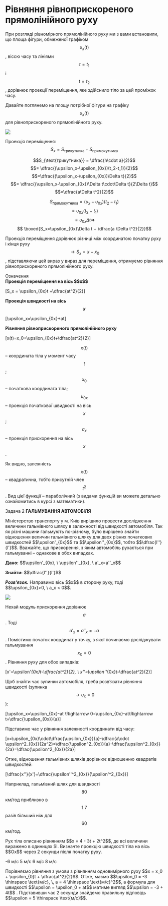 # Рівняння рівноприскореного прямолінійного руху

При розгляді рівномірного прямолінійного руху ми з вами встановили, що площа фігури, обмеженої графіком $$\upsilon_x(t)$$, віссю часу та лініями $$t=t_1$$ і $$t=t_2$$, дорівнює проекції переміщення, яке здійcнило тіло за цей проміжок часу.

Давайте поглянемо на площу потрібної фігури на графіку $$\upsilon_x(t)$$ для рівноприскореного прямолінійного руху.

<img class="image"  src="https://rawgit.com/chudaol/ed-era-book-physics/master/images/chapter_2/6.svg" />

<span class="p1">Проекція переміщення:</span> $$S_x = S_{\text{трикутника}} + S_{\text{прямокутника}}$$

$$S_{\text{трикутника}} = \dfrac{h\cdot a}{2}$$ $$= \dfrac{(\upsilon_x-\upsilon_{0x})(t_2-t_1)}{2}$$  $$=\dfrac{(\upsilon_x-\upsilon_{0x})\Delta t}{2}$$ $$= \dfrac{(\upsilon_x-\upsilon_{0x})\Delta t\cdot\Delta t}{2\Delta t}$$ $$=\dfrac{a\Delta t^2}{2}$$

$$S_{\text{прямокутника}} = (\upsilon_x-\upsilon_{0x})(t_2-t_1)$$ $$=\upsilon_{0x}(t_2-t_1) $$$$= \upsilon_{0x}\Delta t \Rightarrow $$$$ \boxed{S_x=\upsilon_{0x}\Delta t + \dfrac{a \Delta t^2}{2}}$$

Проекція переміщення дорівнює різниці між координатою початку руху і кінця руху $$\rightarrow S_x=x - x_0$$, підставляючи цей вираз у вираз для переміщення, отримуємо рівняння рівноприскореного прямолінійного руху.

<div class="eoz-wrap">
<span class="eoz">Означення</span>
<div class="eoz-text">
<b>Проекція переміщення на вісь $$x$$</b> 

\[S_x = \upsilon_{0x}t +\dfrac{at^2}{2}\]
    
<b>Проекція швидкості на вісь $$x$$</b>


\[\upsilon_x=\upsilon_{0x}+at\]


<b>Рівняння рівноприскореного прямолінійного руху</b>


\[x(t)=x_0+\upsilon_{0x}t+\dfrac{at^2}{2}\]

$$x(t)$$ – координата тіла у момент часу $$t$$;
<br>
$$x_0$$ – початкова координата тіла;
<br>
$$\upsilon_{0x}$$ – проекція початкової швидкості на вісь $$x$$;
<br>
$$a_x$$ – проекція прискорення на вісь $$x$$.
</div>
</div>


Як видно, залежність $$x(t)$$ – квадратична, тобто присутній член $$t^2$$. Вид цієї функції – параболічний (з видами функцій ви можете детально ознайомитись в курсі з математики).

<div class="task-wrap">
<span class="task">Задача 2</span> <b>ГАЛЬМУВАННЯ АВТОМОБІЛЯ</b>
<div class="task-text">
<p>Міністерство транспорту у м. Київ вирішило провести дослідження величини гальмівного шляху в залежності від швидкості автомобіля. Так як різні машини гальмують по-різному, було вирішено знайти відношення величин гальмівного шляху для двох різних початкових швидкостей $$\upsilon'_{0x}$$ та $$\upsilon''_{0x}$$, тобто $$\dfrac{l''}{l'}$$. Вважайте, що прискорення, з яким автомобіль рухається при гальмуванні – однакове в обох випадках.</p>
<p></p>
<p><b>Дано:</b> $$\upsilon'_{0x}, \ \upsilon''_{0x}, \ a'_x=a''_x$$</p>
<p></p>
<p><b>Знайти:</b>  $$\dfrac{l''}{l'}$$</p>

<p></p>

<p><b><i>Розв’язок.</i></b> Направимо вісь $$x$$ в сторону руху, тоді $$\upsilon_{0x}>0, \ a_x <  0$$.<p>

<img class="image"  src="https://rawgit.com/chudaol/ed-era-book-physics/master/images/chapter_2/7.svg" />

Нехай модуль прискорення дорівнює $$a$$. Тоді $$a'_x=a''_x=-a$$. Помістимо початок координат у точку, з якої починаємо досліджувати гальмування $$x_0=0$$. Рівняння руху для обох випадків:

\[x'=\upsilon'_{0x}t-\dfrac{at^2}{2}, \  x''=\upsilon''_{0x}t-\dfrac{at^2}{2}\]

Щоб знайти час зупинки автомобіля, треба розв’язати рівняння швидкості (зупинка $$\rightarrow \upsilon_x=0$$):

\[\upsilon_x=\upsilon_{0x}-at \Rightarrow 0=\upsilon_{0x}-at\Rightarrow t=\dfrac{\upsilon_{0x}}{a}\]

Підставимо час у рівняння залежності координати від часу: 

\[x=\upsilon_{0x}\cdot\dfrac{\upsilon_{0x}}{a}-\dfrac{a\cdot \upsilon^2_{0x}}{2a^2}=\dfrac{\upsilon^2_{0x}}{a}-\dfrac{\upsilon^2_{0x}}{2a}=\dfrac{\upsilon^2_{0x}}{2a}\]

Отже, відношення гальмівних шляхів дорівнює відношенню квадратів швидкостей:

\[\dfrac{x''}{x'}=\dfrac{\upsilon''^2_{0x}}{\upsilon'^2_{0x}}\]

Наприклад, гальмівний шлях для швидкості $$80$$ км/год приблизно в $$1.7$$ разів більший ніж для $$60$$ км/год.
</div>
</div>

<quiz correctLabel="correct!" incorrectLabel="incorrect!" checkLabel="check ansert">
<question>
<p>Рух тіла описано рівнянням $$x = 4 - 3t + 2t^2$$, де всі величини виражено в одиницях SI. Визначте проекцію швидкості тіла на вісь $$Ox$$ через 2 секунди після початку руху.</p>
<answer>-6 м/с</answer>
<answer correct>5 м/с</answer>
<answer>6 м/с</answer>
<answer>8 м/с</answer>
<explanation>
<p>Порівняємо рівняння з умови з рівнянням одновимірного руху $$x = x_0 + \upsilon_{0}t + \dfrac{at^2}{2}$$. Отже, маємо $$\upsilon_0 = -3 \thinspace \text{м/с}, \, a = 4 \thinspace  \text{м/с}^2$$, а формула для швидкості  $$\upsilon = \upsilon_0 + at$$ матиме вигляд $$\upsilon = -3 + 4t$$ . Підставивши час 2 секунди знайдемо правильну відповідь $$\upsilon = 5 \thinspace \text{м/с}$$.</p>

</explanation>
</question>
</quiz>